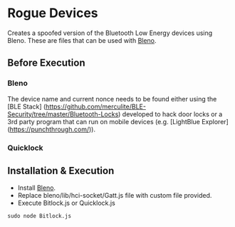 # Rogue Devices
Creates a spoofed version of the Bluetooth Low Energy devices using Bleno. These are files that can be used with [Bleno](https://github.com/sandeepmistry/bleno).

## Before Execution

### Bleno
The device name and current nonce needs to be found either using the [BLE Stack] (https://github.com/merculite/BLE-Security/tree/master/Bluetooth-Locks) developed to hack door locks or a 3rd party program that can run on mobile devices (e.g. [LightBlue Explorer] (https://punchthrough.com/)).   

### Quicklock

## Installation & Execution
- Install [Bleno](https://github.com/sandeepmistry/bleno).
- Replace bleno/lib/hci-socket/Gatt.js file with custom file provided.
- Execute Bitlock.js or Quicklock.js

```sudo node Bitlock.js```
